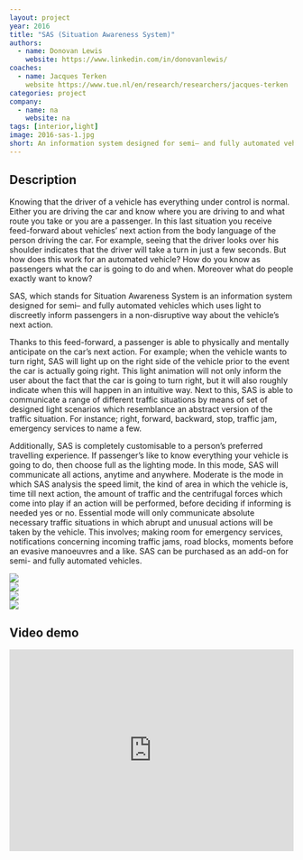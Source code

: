 ```yaml
---
layout: project
year: 2016
title: "SAS (Situation Awareness System)"
authors:
  - name: Donovan Lewis
    website: https://www.linkedin.com/in/donovanlewis/
coaches:
  - name: Jacques Terken
    website https://www.tue.nl/en/research/researchers/jacques-terken
categories: project
company:
  - name: na
    website: na
tags: [interior,light]
image: 2016-sas-1.jpg
short: An information system designed for semi– and fully automated vehicles which uses light to discreetly inform passengers in a non-disruptive way about the vehicle’s next action.
---
```


## Description
Knowing that the driver of a vehicle has everything under control is normal. Either you are driving the car and know where you are driving to and what route you take or you are a passenger. In this last situation you receive feed-forward about vehicles’ next action from the body language of the person driving the car. For example, seeing that the driver looks over his shoulder indicates that the driver will take a turn in just a few seconds. But how does this work for an automated vehicle? How do you know as passengers what the car is going to do and when. Moreover what do people exactly want to know?

SAS, which stands for Situation Awareness System is an information system designed for semi– and fully automated vehicles which uses light to discreetly inform passengers in a non-disruptive way about the vehicle’s next action.

Thanks to this feed-forward, a passenger is able to physically and mentally anticipate on the car’s next action. For example; when the vehicle wants to turn right, SAS will light up on the right side of the vehicle prior to the event the car is actually going right. This light animation will not only inform the user about the fact that the car is going to turn right, but it will also roughly indicate when this will happen in an intuitive way. Next to this, SAS is able to communicate a range of different traffic situations by means of set of designed light scenarios which resemblance an abstract version of the traffic situation. For instance; right, forward, backward, stop, traffic jam, emergency services to name a few.

Additionally, SAS is completely customisable to a person’s preferred travelling experience. If passenger’s like to know everything your vehicle is going to do, then choose full as the lighting mode. In this mode, SAS will communicate all actions, anytime and anywhere. Moderate is the mode in which SAS analysis the speed limit, the kind of area in which the vehicle is, time till next action, the amount of traffic and the centrifugal forces which come into play if an action will be performed, before deciding if informing is needed yes or no. Essential mode will only communicate absolute necessary traffic situations in which abrupt and unusual actions will be taken by the vehicle. This involves; making room for emergency services, notifications concerning incoming traffic jams, road blocks, moments before an evasive manoeuvres and a like. SAS can be purchased as an add-on for semi- and fully automated vehicles.

<div class="project-image">
  <img src="/assets/img/2016-sas-2.jpg">
</div>
<div class="project-image">
  <img src="/assets/img/2016-sas-3.jpg">
</div>
<div class="project-image">
  <img src="/assets/img/2016-sas-4.jpg">
</div>
<div class="project-image">
  <img src="/assets/img/2016-sas-5.jpg">
</div>

## Video demo
<iframe style="display:inline-block; border:0px solid #FFF; width: 100%; height: 358px" src="https://www.youtube.com/embed/LKXMEMVmocE?playlist=LKXMEMVmocE&loop=1&autoplay=1&mute=1" frameborder="0" allowfullscreen></iframe>
